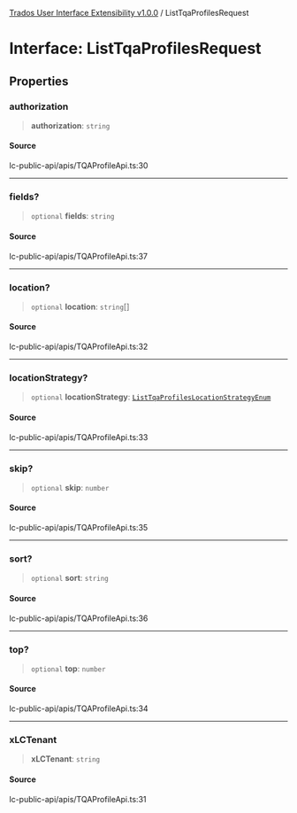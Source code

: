 [Trados User Interface Extensibility v1.0.0](../wiki/globals) / ListTqaProfilesRequest

# Interface: ListTqaProfilesRequest

## Properties

### authorization

> **authorization**: `string`

#### Source

lc-public-api/apis/TQAProfileApi.ts:30

***

### fields?

> `optional` **fields**: `string`

#### Source

lc-public-api/apis/TQAProfileApi.ts:37

***

### location?

> `optional` **location**: `string`[]

#### Source

lc-public-api/apis/TQAProfileApi.ts:32

***

### locationStrategy?

> `optional` **locationStrategy**: [`ListTqaProfilesLocationStrategyEnum`](../wiki/Type.ListTqaProfilesLocationStrategyEnum)

#### Source

lc-public-api/apis/TQAProfileApi.ts:33

***

### skip?

> `optional` **skip**: `number`

#### Source

lc-public-api/apis/TQAProfileApi.ts:35

***

### sort?

> `optional` **sort**: `string`

#### Source

lc-public-api/apis/TQAProfileApi.ts:36

***

### top?

> `optional` **top**: `number`

#### Source

lc-public-api/apis/TQAProfileApi.ts:34

***

### xLCTenant

> **xLCTenant**: `string`

#### Source

lc-public-api/apis/TQAProfileApi.ts:31
